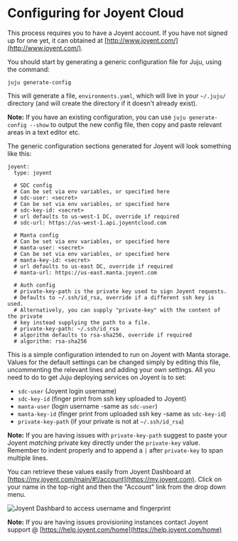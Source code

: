 # Configuring for Joyent Cloud 

This process requires you to have a Joyent account. If you
have not signed up for one yet, it can obtained at
[http://www.joyent.com/](http://www.joyent.com/).

You should start by generating a generic configuration file for Juju, using the
command:

    juju generate-config

This will generate a file, `environments.yaml`, which will live in your
`~/.juju/` directory (and will create the directory if it doesn't already
exist).

**Note:** If you have an existing configuration, you can use `juju generate-config --show` to output the new config file, then copy and paste relevant areas in a text editor etc.

The generic configuration sections generated for Joyent will look something like
this:

    joyent:
      type: joyent
    
      # SDC config
      # Can be set via env variables, or specified here
      # sdc-user: <secret>
      # Can be set via env variables, or specified here
      # sdc-key-id: <secret>
      # url defaults to us-west-1 DC, override if required
      # sdc-url: https://us-west-1.api.joyentcloud.com
    
      # Manta config
      # Can be set via env variables, or specified here
      # manta-user: <secret>
      # Can be set via env variables, or specified here
      # manta-key-id: <secret>
      # url defaults to us-east DC, override if required
      # manta-url: https://us-east.manta.joyent.com
    
      # Auth config
      # private-key-path is the private key used to sign Joyent requests.
      # Defaults to ~/.ssh/id_rsa, override if a different ssh key is used.
      # Alternatively, you can supply "private-key" with the content of the private
      # key instead supplying the path to a file.
      # private-key-path: ~/.ssh/id_rsa
      # algorithm defaults to rsa-sha256, override if required
      # algorithm: rsa-sha256

This is a simple configuration intended to run on Joyent with Manta storage. Values for the default settings can be changed simply by editing this file, uncommenting the relevant lines and adding your own settings. All you need to do to get Juju deploying services on Joyent is to set:

- `sdc-user` (Joyent login username)
- `sdc-key-id` (finger print from ssh key uploaded to Joyent)
- `manta-user` (login username -same as `sdc-user`)
- `manta-key-id` (finger print from uploaded ssh key -same as `sdc-key-id`)
- `private-key-path` (if your private is not at `~/.ssh/id_rsa`)

**Note:** If you are having issues with `private-key-path` suggest to paste your Joyent _matching_ private key directly under the `private-key` value. Remember to indent properly and to append a `|` after `private-key` to span multiple lines.

You can retrieve these values easily from Joyent Dashboard  at
[https://my.joyent.com/main/#!/account](https://my.joyent.com). Click on your
name in the top-right and then the "Account" link from the drop
down menu.

![Joyent Dashbard to access username and fingerprint](./media/getting_started-joyent-account-dropdown.png)

**Note:** If you are having issues provisioning instances contact Joyent support @ [https://help.joyent.com/home](https://help.joyent.com/home)
